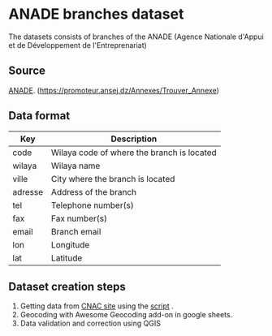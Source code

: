# ANADE branches dataset
The datasets consists of branches of the ANADE (Agence Nationale d'Appui et de Développement de l'Entreprenariat)


## Source
[ANADE](https://promoteur.ansej.dz/).
(https://promoteur.ansej.dz/Annexes/Trouver_Annexe)
 

## Data format

| Key          | Description | 
| ------------ | -----------------------|
| code| Wilaya code of where the branch is located |
| wilaya |Wilaya name                |
| ville |City where the branch is located  |
| adresse |Address of the branch |
| tel | Telephone number(s)                 |
| fax | Fax number(s) |
| email     |Branch email                 |
| lon | Longitude                 | 
| lat |Latitude            |

## Dataset creation steps

1. Getting data from  [CNAC site](https://promoteur.ansej.dz/Annexes/Trouver_Annexe) using the [script]() .
2. Geocoding with Awesome Geocoding add-on in google sheets.
3. Data validation and correction using QGIS
